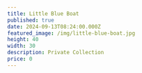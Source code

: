 ```yaml
---
title: Little Blue Boat
published: true
date: 2024-09-13T08:24:00.000Z
featured_image: /img/little-blue-boat.jpg
height: 40
width: 30
description: Private Collection
price: 0
---
```

